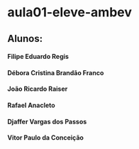 # aula01-eleve-ambev

## Alunos:
#### Filipe Eduardo Regis
#### Débora Cristina Brandão Franco
#### João Ricardo Raiser
#### Rafael Anacleto
#### Djaffer Vargas dos Passos
#### Vitor Paulo da Conceição
